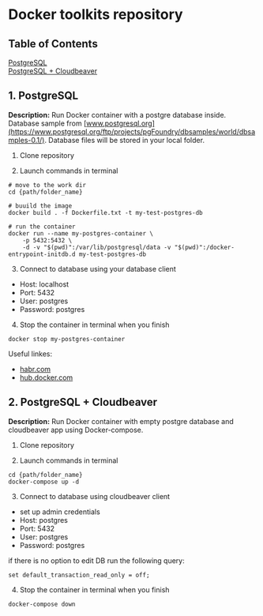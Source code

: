 # Docker toolkits repository

## Table of Contents 
[PostgreSQL](#PostgreSQL)  
[PostgreSQL + Cloudbeaver](#PostgreSQL+Cloudbeaver)   

## 1. PostgreSQL 
<a name="PostgreSQL"/>

**Description:** Run Docker container with a postgre database inside. Database sample from [www.postgresql.org](https://www.postgresql.org/ftp/projects/pgFoundry/dbsamples/world/dbsamples-0.1/). Database files will be stored in your local folder.

1. Clone repository 

2. Launch commands in terminal

```
# move to the work dir
cd {path/folder_name}
```

```
# buuild the image
docker build . -f Dockerfile.txt -t my-test-postgres-db
```

```
# run the container
docker run --name my-postgres-container \
	-p 5432:5432 \
	-d -v "$(pwd)":/var/lib/postgresql/data -v "$(pwd)":/docker-entrypoint-initdb.d my-test-postgres-db
```

3. Connect to database using your database client

- Host: localhost
- Port: 5432
- User: postgres
- Password: postgres

4. Stop the container in terminal when you finish
```
docker stop my-postgres-container
```
Useful linkes:
- [habr.com](https://habr.com/ru/post/578744/)
- [hub.docker.com](https://hub.docker.com/_/postgres/)


## 2. PostgreSQL + Cloudbeaver 
<a name="PostgreSQL+Cloudbeaver"/> 

**Description:** Run Docker container with empty postgre database and cloudbeaver app using Docker-compose.

1. Clone repository 

2. Launch commands in terminal
```
cd {path/folder_name}
docker-compose up -d
```
3. Connect to database using cloudbeaver client

- set up admin credentials
- Host: postgres
- Port: 5432
- User: postgres
- Password: postgres

if there is no option to edit DB run the following query:
```
set default_transaction_read_only = off;
```
4. Stop the container in terminal when you finish
```
docker-compose down
```
